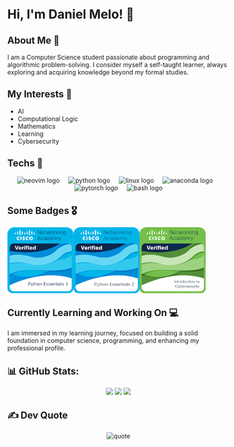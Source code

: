 # Hi, I'm Daniel Melo! 👋

## About Me 🚀

I am a Computer Science student passionate about programming and algorithmic problem-solving. I consider myself a self-taught learner, always exploring and acquiring knowledge beyond my formal studies.

## My Interests 🧠

- AI
- Computational Logic
- Mathematics
- Learning
- Cybersecurity

## Techs 🤖

<div align="center">
  <img src="https://skillicons.dev/icons?i=neovim" height="40" alt="neovim logo"  />
  <img width="12" />
  <img src="https://skillicons.dev/icons?i=py" height="40" alt="python logo"  />
  <img width="12" />
  <img src="https://skillicons.dev/icons?i=linux" height="40" alt="linux logo"  />
  <img width="12" />
  <img src="https://cdn.jsdelivr.net/gh/devicons/devicon/icons/anaconda/anaconda-original.svg" height="40" alt="anaconda logo"  />
  <img width="12" />
  <img src="https://skillicons.dev/icons?i=pytorch" height="40" alt="pytorch logo"  />
  <img width="12" />
  <img src="https://skillicons.dev/icons?i=bash" height="40" alt="bash logo"  />
</div>

## Some Badges 🎖️

<div align="center"; style="display: flex;">
  <img src="/badges/python-essentials-1.1.png" alt="Python essentials 1" width="150" height="150"/>
  <img src="/badges/python-essentials-2.png" alt="Python essentials 2" width="150" height="150"/>
  <img src="/badges/introduction-to-cybersecurity.png" alt="Cybersecurity" width="150" height="150"/>
</div>

## Currently Learning and Working On 💻

I am immersed in my learning journey, focused on building a solid foundation in computer science, programming, and enhancing my professional profile.

## 📊 GitHub Stats:
<div align="center">
  <img src="https://github-readme-stats.vercel.app/api?username=estfloyd&theme=rose_pine&hide_border=true&include_all_commits=false&count_private=false"/>  
  <img src="https://github-readme-streak-stats.herokuapp.com/?user=estfloyd&theme=rose_pine&hide_border=true"/>
  <img src="https://github-readme-stats.vercel.app/api/top-langs/?username=estfloyd&theme=rose_pine&hide_border=true&include_all_commits=false&count_private=false&layout=compact"/>
</div>


## ✍️ Dev Quote
<div align="center">
  <img src="https://quotes-github-readme.vercel.app/api?type=horizontal&theme=tokyonight" alt="quote"/>
</div>


